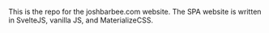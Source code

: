 This is the repo for the joshbarbee.com website. The SPA website is written in SvelteJS, vanilla JS, and MaterializeCSS.
